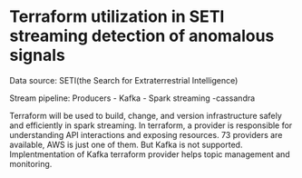 # Terraform utilization in SETI streaming detection of anomalous signals

Data source: SETI(the Search for Extraterrestrial Intelligence)

Stream pipeline: Producers - Kafka - Spark streaming -cassandra

Terraform will be used to build, change, and version infrastructure safely and efficiently in spark streaming.
In terraform, a provider is responsible for understanding API interactions and exposing resources. 73 providers are available, AWS is just one of them. But Kafka is not supported. Implentmentation of Kafka terraform provider helps topic management and monitoring. 